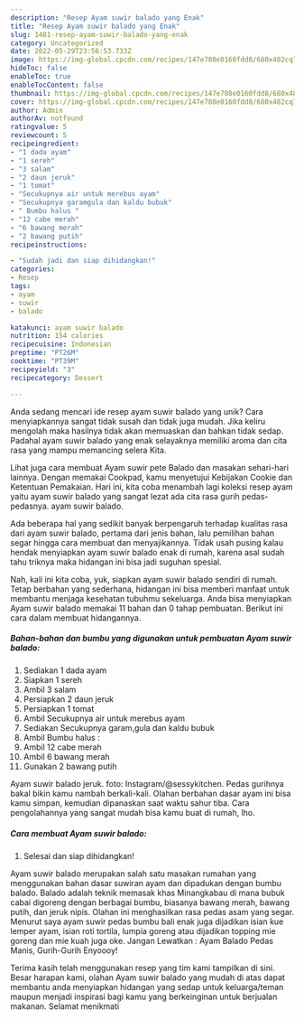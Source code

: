 ```yaml
---
description: "Resep Ayam suwir balado yang Enak"
title: "Resep Ayam suwir balado yang Enak"
slug: 1481-resep-ayam-suwir-balado-yang-enak
category: Uncategorized
date: 2022-05-29T23:56:53.733Z
image: https://img-global.cpcdn.com/recipes/147e708e0160fdd8/680x482cq70/ayam-suwir-balado-foto-resep-utama.jpg
hideToc: false
enableToc: true
enableTocContent: false
thumbnail: https://img-global.cpcdn.com/recipes/147e708e0160fdd8/680x482cq70/ayam-suwir-balado-foto-resep-utama.jpg
cover: https://img-global.cpcdn.com/recipes/147e708e0160fdd8/680x482cq70/ayam-suwir-balado-foto-resep-utama.jpg
author: Admin
authorAv: notfound
ratingvalue: 5
reviewcount: 5
recipeingredient:
- "1 dada ayam"
- "1 sereh"
- "3 salam"
- "2 daun jeruk"
- "1 tomat"
- "Secukupnya air untuk merebus ayam"
- "Secukupnya garamgula dan kaldu bubuk"
- " Bumbu halus "
- "12 cabe merah"
- "6 bawang merah"
- "2 bawang putih"
recipeinstructions:

- "Sudah jadi dan siap dihidangkan!"
categories:
- Resep
tags:
- ayam
- suwir
- balado

katakunci: ayam suwir balado 
nutrition: 154 calories
recipecuisine: Indonesian
preptime: "PT26M"
cooktime: "PT39M"
recipeyield: "3"
recipecategory: Dessert

---
```





Anda sedang mencari ide resep ayam suwir balado yang unik? Cara menyiapkannya sangat tidak susah dan tidak juga mudah. Jika keliru mengolah maka hasilnya tidak akan memuaskan dan bahkan tidak sedap. Padahal ayam suwir balado yang enak selayaknya memiliki aroma dan cita rasa yang mampu memancing selera Kita.





Lihat juga cara membuat Ayam suwir pete Balado dan masakan sehari-hari lainnya. Dengan memakai Cookpad, kamu menyetujui Kebijakan Cookie dan Ketentuan Pemakaian. Hari ini, kita coba menambah lagi koleksi resep ayam yaitu ayam suwir balado yang sangat lezat ada cita rasa gurih pedas-pedasnya. ayam suwir balado.

Ada beberapa hal yang sedikit banyak berpengaruh terhadap kualitas rasa dari ayam suwir balado, pertama dari jenis bahan, lalu pemilihan bahan segar hingga cara membuat dan menyajikannya. Tidak usah pusing kalau hendak menyiapkan ayam suwir balado enak di rumah, karena asal sudah tahu triknya maka hidangan ini bisa jadi suguhan spesial.






Nah, kali ini kita coba, yuk, siapkan ayam suwir balado sendiri di rumah. Tetap berbahan yang sederhana, hidangan ini bisa memberi manfaat untuk membantu menjaga kesehatan tubuhmu sekeluarga. Anda bisa menyiapkan Ayam suwir balado memakai 11 bahan dan 0 tahap pembuatan. Berikut ini cara dalam membuat hidangannya.

<!--inarticleads1-->

##### Bahan-bahan dan bumbu yang digunakan untuk pembuatan Ayam suwir balado:

1. Sediakan 1 dada ayam
1. Siapkan 1 sereh
1. Ambil 3 salam
1. Persiapkan 2 daun jeruk
1. Persiapkan 1 tomat
1. Ambil Secukupnya air untuk merebus ayam
1. Sediakan Secukupnya garam,gula dan kaldu bubuk
1. Ambil  Bumbu halus :
1. Ambil 12 cabe merah
1. Ambil 6 bawang merah
1. Gunakan 2 bawang putih


Ayam suwir balado jeruk. foto: Instagram/@sessykitchen. Pedas gurihnya bakal bikin kamu nambah berkali-kali. Olahan berbahan dasar ayam ini bisa kamu simpan, kemudian dipanaskan saat waktu sahur tiba. Cara pengolahannya yang sangat mudah bisa kamu buat di rumah, lho. 

<!--inarticleads2-->

##### Cara membuat Ayam suwir balado:


1. Selesai dan siap dihidangkan!

Ayam suwir balado merupakan salah satu masakan rumahan yang menggunakan bahan dasar suwiran ayam dan dipadukan dengan bumbu balado. Balado adalah teknik memasak khas Minangkabau di mana bubuk cabai digoreng dengan berbagai bumbu, biasanya bawang merah, bawang putih, dan jeruk nipis. Olahan ini menghasilkan rasa pedas asam yang segar. Menurut saya ayam suwir pedas bumbu bali enak juga dijadikan isian kue lemper ayam, isian roti tortila, lumpia goreng atau dijadikan topping mie goreng dan mie kuah juga oke. Jangan Lewatkan : Ayam Balado Pedas Manis, Gurih-Gurih Enyoooy! 

Terima kasih telah menggunakan resep yang tim kami tampilkan di sini. Besar harapan kami, olahan Ayam suwir balado yang mudah di atas dapat membantu anda menyiapkan hidangan yang sedap untuk keluarga/teman maupun menjadi inspirasi bagi kamu yang berkeinginan untuk berjualan makanan. Selamat menikmati
